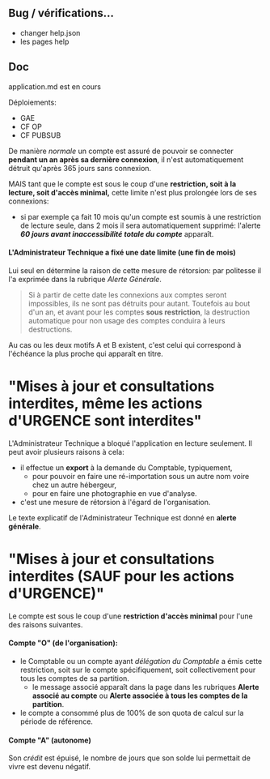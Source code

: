 ## Bug / vérifications...
- changer help.json
- les pages help

## Doc
application.md est en cours

Déploiements:
- GAE
- CF OP
- CF PUBSUB


De manière _normale_ un compte est assuré de pouvoir se connecter **pendant un an après sa dernière connexion**, il n'est automatiquement détruit qu'après 365 jours sans connexion.

MAIS tant que le compte est sous le coup d'une **restriction, soit à la lecture, soit d'accès minimal,** cette limite n'est plus prolongée lors de ses connexions:
- si par exemple ça fait 10 mois qu'un compte est soumis à une restriction de lecture seule, dans 2 mois il sera automatiquement supprimé: l'alerte **_60 jours avant inaccessibilité totale du compte_** apparaît.

#### L'Administrateur Technique a fixé une date limite (une fin de mois)
Lui seul en détermine la raison de cette mesure de rétorsion: par politesse il l'a exprimée dans la rubrique _Alerte Générale_.

> Si à partir de cette date les connexions aux comptes seront impossibles, ils ne sont pas détruits pour autant. Toutefois au bout d'un an, et avant pour les comptes **sous restriction**, la destruction automatique pour non usage des comptes conduira à leurs destructions.

Au cas ou les deux motifs A et B existent, c'est celui qui correspond à l'échéance la plus proche qui apparaît en titre.

# "Mises à jour et consultations interdites, même les actions d\'URGENCE sont interdites"
L'Administrateur Technique a bloqué l'application en lecture seulement. Il peut avoir plusieurs raisons à cela:
- il effectue un **export** à la demande du Comptable, typiquement,
  - pour pouvoir en faire une ré-importation sous un autre nom voire chez un autre hébergeur,
  - pour en faire une photographie en vue d'analyse.
- c'est une mesure de rétorsion à l'égard de l'organisation.

Le texte explicatif de l'Administrateur Technique est donné en **alerte générale**.

# "Mises à jour et consultations interdites (SAUF pour les actions d\'URGENCE)"
Le compte est sous le coup d'une **restriction d'accès minimal** pour l'une des raisons suivantes.

#### Compte "O" (de l'organisation):
- le Comptable ou un compte ayant _délégation du Comptable_ a émis cette restriction, soit sur le compte spécifiquement, soit collectivement pour tous les comptes de sa partition.
  - le message associé apparaît dans la page dans les rubriques **Alerte associé au compte** ou **Alerte associée à tous les comptes de la partition**.
- le compte a consommé plus de 100% de son quota de calcul sur la période de référence.

#### Compte "A" (autonome)
Son _crédit_ est épuisé, le nombre de jours que son solde lui permettait de vivre est devenu négatif.
